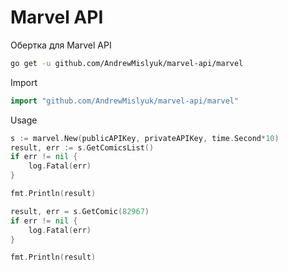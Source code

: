 # Marvel API

Обертка для Marvel API

```sh
go get -u github.com/AndrewMislyuk/marvel-api/marvel
```

Import

```go
import "github.com/AndrewMislyuk/marvel-api/marvel"
```

Usage

```go
s := marvel.New(publicAPIKey, privateAPIKey, time.Second*10)
result, err := s.GetComicsList()
if err != nil {
	log.Fatal(err)
}

fmt.Println(result)

result, err = s.GetComic(82967)
if err != nil {
	log.Fatal(err)
}

fmt.Println(result)
```
